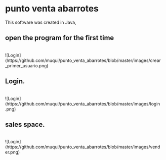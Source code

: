 # punto venta abarrotes
<p>This software was created in Java,  </p>

<h2>open the program for the first time</h2>
<br>
![Login](https://github.com/muqui/punto_venta_abarrotes/blob/master/images/crear_primer_usuario.png)
<h2>Login.</h2>
<br>
![Login](https://github.com/muqui/punto_venta_abarrotes/blob/master/images/login.png)
<h2>sales space.</h2>
<br>
![Login](https://github.com/muqui/punto_venta_abarrotes/blob/master/images/vender.png)

